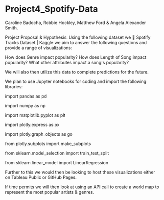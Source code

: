 # Project4_Spotify-Data

Caroline Badocha, Robbie Hockley, Matthew Ford & Angela Alexander Smith.

Project Proposal & Hypothesis:
Using the following dataset we 🎹 Spotify Tracks Dataset | Kaggle we aim to answer the following questions and provide a range of visualizations:

How does Genre impact popularity?
How does Length of Song impact popularity?
What other attributes impact a song's popularity?

We will also then utilize this data to complete predictions for the future.

We plan to use Jupyter notebooks for coding and import the following libraries:

import pandas as pd

import numpy as np

import matplotlib.pyplot as plt

import plotly.express as px

import plotly.graph_objects as go

from plotly.subplots import make_subplots

from sklearn.model_selection import train_test_split

from sklearn.linear_model import LinearRegression

Further to this we would then be looking to host these visualizations either on Tableau Public or GitHub Pages.

If time permits we will then look at using an API call to create a world map to represent the most popular artists & genres.
